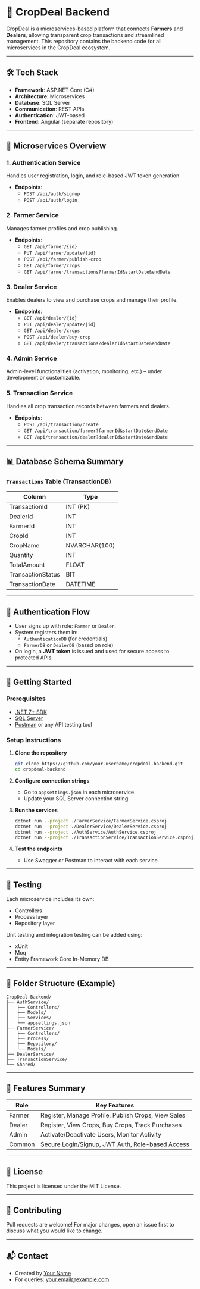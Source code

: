 
# 🌾 CropDeal Backend

CropDeal is a microservices-based platform that connects **Farmers** and **Dealers**, allowing transparent crop transactions and streamlined management. This repository contains the backend code for all microservices in the CropDeal ecosystem.

---

## 🛠️ Tech Stack

- **Framework**: ASP.NET Core (C#)
- **Architecture**: Microservices
- **Database**: SQL Server
- **Communication**: REST APIs
- **Authentication**: JWT-based
- **Frontend**: Angular (separate repository)

---

## 🧱 Microservices Overview

### 1. **Authentication Service**
Handles user registration, login, and role-based JWT token generation.

- **Endpoints**:
  - `POST /api/auth/signup`
  - `POST /api/auth/login`

### 2. **Farmer Service**
Manages farmer profiles and crop publishing.

- **Endpoints**:
  - `GET /api/farmer/{id}`
  - `PUT /api/farmer/update/{id}`
  - `POST /api/farmer/publish-crop`
  - `GET /api/farmer/crops`
  - `GET /api/farmer/transactions?farmerId&startDate&endDate`

### 3. **Dealer Service**
Enables dealers to view and purchase crops and manage their profile.

- **Endpoints**:
  - `GET /api/dealer/{id}`
  - `PUT /api/dealer/update/{id}`
  - `GET /api/dealer/crops`
  - `POST /api/dealer/buy-crop`
  - `GET /api/dealer/transactions?dealerId&startDate&endDate`

### 4. **Admin Service**
Admin-level functionalities (activation, monitoring, etc.) – under development or customizable.

### 5. **Transaction Service**
Handles all crop transaction records between farmers and dealers.

- **Endpoints**:
  - `POST /api/transaction/create`
  - `GET /api/transaction/farmer?farmerId&startDate&endDate`
  - `GET /api/transaction/dealer?dealerId&startDate&endDate`

---

## 📊 Database Schema Summary

### `Transactions` Table (TransactionDB)
| Column            | Type         |
|-------------------|--------------|
| TransactionId     | INT (PK)     |
| DealerId          | INT          |
| FarmerId          | INT          |
| CropId            | INT          |
| CropName          | NVARCHAR(100)|
| Quantity          | INT          |
| TotalAmount       | FLOAT        |
| TransactionStatus | BIT          |
| TransactionDate   | DATETIME     |

---

## 🔐 Authentication Flow

- User signs up with role: `Farmer` or `Dealer`.
- System registers them in:
  - `AuthenticationDB` (for credentials)
  - `FarmerDB` or `DealerDB` (based on role)
- On login, a **JWT token** is issued and used for secure access to protected APIs.

---

## 🚀 Getting Started

### Prerequisites

- [.NET 7+ SDK](https://dotnet.microsoft.com/download)
- [SQL Server](https://www.microsoft.com/en-us/sql-server/sql-server-downloads)
- [Postman](https://www.postman.com/) or any API testing tool

### Setup Instructions

1. **Clone the repository**
   ```bash
   git clone https://github.com/your-username/cropdeal-backend.git
   cd cropdeal-backend
   ```

2. **Configure connection strings**
   - Go to `appsettings.json` in each microservice.
   - Update your SQL Server connection string.

3. **Run the services**
   ```bash
   dotnet run --project ./FarmerService/FarmerService.csproj
   dotnet run --project ./DealerService/DealerService.csproj
   dotnet run --project ./AuthService/AuthService.csproj
   dotnet run --project ./TransactionService/TransactionService.csproj
   ```

4. **Test the endpoints**
   - Use Swagger or Postman to interact with each service.

---

## 🧪 Testing

Each microservice includes its own:
- Controllers
- Process layer
- Repository layer

Unit testing and integration testing can be added using:
- xUnit
- Moq
- Entity Framework Core In-Memory DB

---

## 📁 Folder Structure (Example)

```
CropDeal-Backend/
├── AuthService/
│   ├── Controllers/
│   ├── Models/
│   ├── Services/
│   └── appsettings.json
├── FarmerService/
│   ├── Controllers/
│   ├── Process/
│   ├── Repository/
│   └── Models/
├── DealerService/
├── TransactionService/
└── Shared/
```

---

## 📌 Features Summary

| Role     | Key Features                                         |
|----------|------------------------------------------------------|
| Farmer   | Register, Manage Profile, Publish Crops, View Sales |
| Dealer   | Register, View Crops, Buy Crops, Track Purchases     |
| Admin    | Activate/Deactivate Users, Monitor Activity          |
| Common   | Secure Login/Signup, JWT Auth, Role-based Access     |

---

## 📃 License

This project is licensed under the MIT License.

---

## 🤝 Contributing

Pull requests are welcome! For major changes, open an issue first to discuss what you would like to change.

---

## 📬 Contact

- Created by [Your Name](https://github.com/your-username)
- For queries: your.email@example.com
